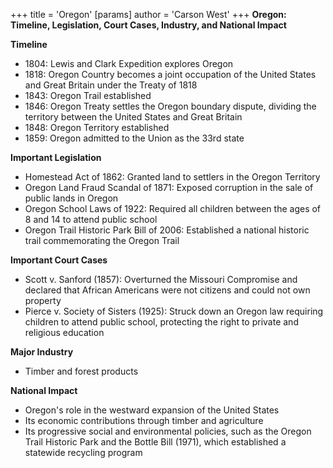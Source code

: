 +++
 title = 'Oregon'
[params]
	author = 'Carson West'
+++
**Oregon: Timeline, Legislation, Court Cases, Industry, and National Impact**

**Timeline**

* 1804: Lewis and Clark Expedition explores Oregon
* 1818: Oregon Country becomes a joint occupation of the United States and Great Britain under the Treaty of 1818
* 1843: Oregon Trail established
* 1846: Oregon Treaty settles the Oregon boundary dispute, dividing the territory between the United States and Great Britain
* 1848: Oregon Territory established
* 1859: Oregon admitted to the Union as the 33rd state

**Important Legislation**

* Homestead Act of 1862: Granted land to settlers in the Oregon Territory
* Oregon Land Fraud Scandal of 1871: Exposed corruption in the sale of public lands in Oregon
* Oregon School Laws of 1922: Required all children between the ages of 8 and 14 to attend public school
* Oregon Trail Historic Park Bill of 2006: Established a national historic trail commemorating the Oregon Trail

**Important Court Cases**

* Scott v. Sanford (1857): Overturned the Missouri Compromise and declared that African Americans were not citizens and could not own property
* Pierce v. Society of Sisters (1925): Struck down an Oregon law requiring children to attend public school, protecting the right to private and religious education

**Major Industry**

* Timber and forest products

**National Impact**

* Oregon's role in the westward expansion of the United States
* Its economic contributions through timber and agriculture
* Its progressive social and environmental policies, such as the Oregon Trail Historic Park and the Bottle Bill (1971), which established a statewide recycling program